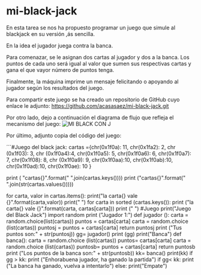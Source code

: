 # mi-black-jack
En esta tarea se nos ha propuesto programar un juego que simule al blackjack en su versión ,ás sencilla.

En la idea el jugador juega contra la banca.

Para comenazar, se le asignan dos cartas al jugador y dos a la banca. Los puntos de cada uno será igual al valor que sumen sus respectivas cartas y gana el que vayor número de puntos tenga.

Finalmente, la máquina imprime un mensaje felicitando o apoyando al jugador según los resultados del juego.

Para compartir este juego se ha creado un repositorio de GitHub cuyo enlace le adjunto: https://github.com/acasasaez/mi-black-jack.git

Por otro lado, dejo a continuación el diagrama de flujo que refleja el mecanismo del juego:
![MI BLACK CON J](https://user-images.githubusercontent.com/91721826/143073262-711425c4-ef70-432d-b398-e62691ca7e42.jpg)

Por último, adjunto copia del código del juego:

´´´#Juego del black jack:
cartas ={chr(0x1f0a): 11,
         chr(0x1fa2): 2,
         chr (0x1f03): 3,
         chr (0x1f0a4):4,
         chr(0x1f0a5): 5,
         chr(0x1f0a6): 6,
         chr(0x1f0a7): 7,
         chr(0x1f08): 8,
         chr (0x1f0a9): 9,
         chr(0x1f0aa):10,
         chr(0x1f0ab):10,
         chr(0x1f0ad):10,
         chr(0x1f0ae): 10 }

print ( "cartas{}".format(" ".join(cartas.keys())))
print ("cartas{}".format(" ".join(str(cartas.values()))))

for carta, valor in cartas.items():
    print("la carta{} vale {}".format(carta,valor))
print(" ")
for carta in sorted (cartas.keys()):
    print ("la carta{} vale {}".format(carta, cartas[carta]))
print (" ")
#Juego 
print("Juego del Black Jack")
import random
print ("Jugador 1:")
def jugador ():
    carta = random.choice(list(cartas))
    puntos = cartas[carta]
    carta = random.choice (list(cartas))
    puntosj = puntos + cartas[carta]
    return puntosj
    print ("Tus puntos son:" + str(puntosj))
gg= jugador()
print (gg)
print("Banca")
def banca():
    carta = random.choice (list(cartas))
    puntos= cartas[carta]
    carta = random.choice (list(cartas))
    puntosb= puntos + cartas[carta]
    return puntosb
    print ("Los puntos de la banca son:" + str(puntosb))
kk= banca()
print(kk)
if gg > kk:
    print ("Enhorabuena jugador, ha ganado la partida")
if gg< kk:
    print ("La banca ha ganado, vuelva a intentarlo")
else:
    print("Empate")
